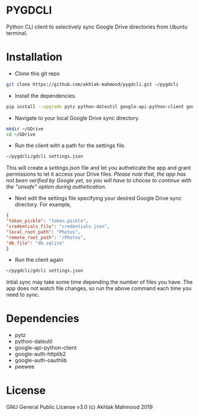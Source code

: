 # PYGDCLI
Python CLI client to selectively sync Google Drive directories from Ubuntu terminal.
# Installation
- Clone this git repo
```bash
git clone https://github.com/akhlak-mahmood/pygdcli.git ~/pygdcli
```
- Install the dependencies.
```bash
pip install --upgrade pytz python-dateutil google-api-python-client google-auth-httplib2 google-auth-oauthlib peewee
```
- Navigate to your local Google Drive sync directory.
```bash
mkdir ~/GDrive
cd ~/GDrive
```  
- Run the client with a path for the settings file.
```bash
~/pygdcli/gdcli settings.json
```
This will create a *settings.json* file and let you autheticate the app and grant permissions to let it access your Drive files. *Please note that, the app has not been verified by Google yet, so you will have to choose to continue with the "unsafe" option during authetication.*

- Next edit the settings file specifying your desired Google Drive sync directory. For example,
```json
{
"token_pickle": "token.pickle",
"credentials_file": "credentials.json",
"local_root_path": "Photos",
"remote_root_path": "/Photos",
"db_file": "db.sqlite"
}
```
- Run the client again
```bash
~/pygdcli/gdcli settings.json
```
Intial sync may take some time depending the number of files you have. The app does not watch file changes, so run the above command each time you need to sync.

# Dependencies
- pytz
- python-dateutil
- google-api-python-client
- google-auth-httplib2
- google-auth-oauthlib
- peewee

# License
GNU General Public License v3.0 (c) Akhlak Mahmood 2019

